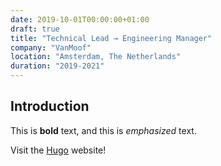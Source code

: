 ```yaml
---
date: 2019-10-01T00:00:00+01:00
draft: true
title: "Technical Lead → Engineering Manager"
company: "VanMoof"
location: "Amsterdam, The Netherlands"
duration: "2019-2021"
---
```

## Introduction

This is **bold** text, and this is *emphasized* text.

Visit the [Hugo](https://gohugo.io) website!